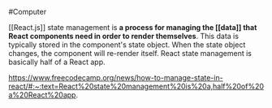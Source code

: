 #Computer 

[[React.js]] state management is **a process for managing the [[data]] that React components need in order to render themselves**. This data is typically stored in the component's state object. When the state object changes, the component will re-render itself. React state management is basically half of a React app.


https://www.freecodecamp.org/news/how-to-manage-state-in-react/#:~:text=React%20state%20management%20is%20a,half%20of%20a%20React%20app.
